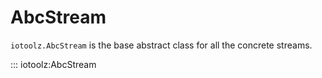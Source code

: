 # AbcStream

`iotoolz.AbcStream` is the base abstract class for all the concrete streams.

::: iotoolz:AbcStream
